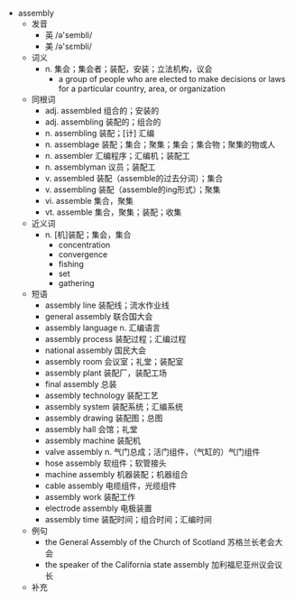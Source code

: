 - assembly
  - 发音
    - 英 /ə'sembli/
    - 美 /ə'sɛmbli/
  - 词义
    - n. 集会；集会者；装配，安装；立法机构，议会
      - a group of people who are elected to make decisions or laws for a particular country, area, or organization
  - 同根词
    - adj. assembled 组合的；安装的
    - adj. assembling 装配的；组合的
    - n. assembling 装配；[计] 汇编
    - n. assemblage 装配；集合；聚集；集会；集合物；聚集的物或人
    - n. assembler 汇编程序；汇编机；装配工
    - n. assemblyman 议员；装配工
    - v. assembled 装配（assemble的过去分词）；集合
    - v. assembling 装配（assemble的ing形式）；聚集
    - vi. assemble 集合，聚集
    - vt. assemble 集合，聚集；装配；收集
  - 近义词
    - n. [机]装配；集会，集合
      - concentration
      - convergence
      - fishing
      - set
      - gathering
  - 短语
    - assembly line 装配线；流水作业线
    - general assembly 联合国大会
    - assembly language n. 汇编语言
    - assembly process 装配过程；汇编过程
    - national assembly 国民大会
    - assembly room 会议室；礼堂；装配室
    - assembly plant 装配厂，装配工场
    - final assembly 总装
    - assembly technology 装配工艺
    - assembly system 装配系统；汇编系统
    - assembly drawing 装配图；总图
    - assembly hall 会馆；礼堂
    - assembly machine 装配机
    - valve assembly n. 气门总成；活门组件，（气缸的）气门组件
    - hose assembly 软组件；软管接头
    - machine assembly 机器装配；机器组合
    - cable assembly 电缆组件，光缆组件
    - assembly work 装配工作
    - electrode assembly 电极装置
    - assembly time 装配时间；组合时间；汇编时间
  - 例句
    - the General Assembly of the Church of Scotland 苏格兰长老会大会
    - the speaker of the California state assembly 加利福尼亚州议会议长
  - 补充